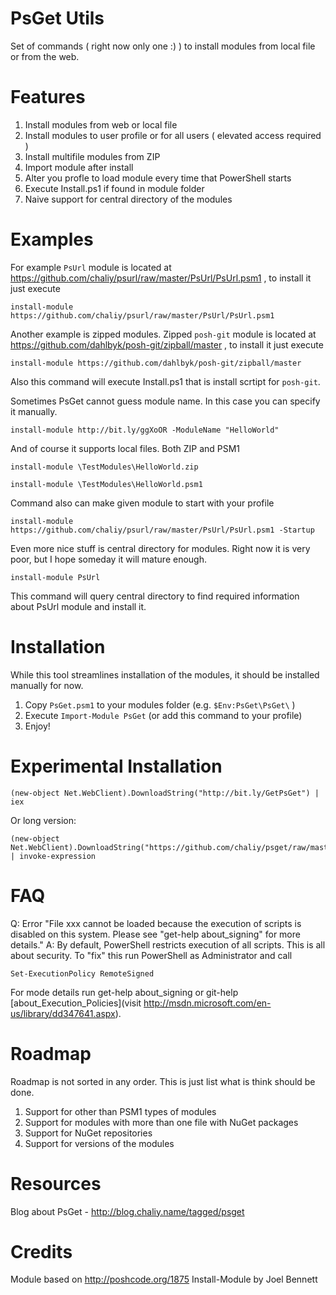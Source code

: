 PsGet Utils
=============

Set of commands ( right now only one :) ) to install modules from local file or from the web.

Features
========

1. Install modules from web or local file
2. Install modules to user profile or for all users ( elevated access required )
3. Install multifile modules from ZIP
4. Import module after install
5. Alter you profle to load module every time that PowerShell starts
6. Execute Install.ps1 if found in module folder
7. Naive support for central directory of the modules

Examples
========

For example `PsUrl` module is located at https://github.com/chaliy/psurl/raw/master/PsUrl/PsUrl.psm1 , to install it just execute

    install-module https://github.com/chaliy/psurl/raw/master/PsUrl/PsUrl.psm1
    
Another example is zipped modules. Zipped `posh-git` module is located at https://github.com/dahlbyk/posh-git/zipball/master , to install it just execute

    install-module https://github.com/dahlbyk/posh-git/zipball/master
    
Also this command will execute Install.ps1 that is install scrtipt for `posh-git`.

Sometimes PsGet cannot guess module name. In this case you can specify it manually.

    install-module http://bit.ly/ggXoOR -ModuleName "HelloWorld"

And of course it supports local files. Both ZIP and PSM1
    
    install-module \TestModules\HelloWorld.zip

    install-module \TestModules\HelloWorld.psm1
    
Command also can make given module to start with your profile

    install-module https://github.com/chaliy/psurl/raw/master/PsUrl/PsUrl.psm1 -Startup
    
Even more nice stuff is central directory for modules. Right now it is very poor, but I hope someday it will mature enough.

    install-module PsUrl
    
This command will query central directory to find required information about PsUrl module and install it.

Installation
============

While this tool streamlines installation of the modules, it should be installed manually for now.

1. Copy `PsGet.psm1` to your modules folder (e.g. `$Env:PsGet\PsGet\` )
2. Execute `Import-Module PsGet` (or add this command to your profile)
3. Enjoy!

Experimental Installation
=========================

    (new-object Net.WebClient).DownloadString("http://bit.ly/GetPsGet") | iex
    
Or long version:

    (new-object Net.WebClient).DownloadString("https://github.com/chaliy/psget/raw/master/GetPsGet.ps1") | invoke-expression
    
    
FAQ
===

Q: Error "File xxx cannot be loaded because the execution of scripts is disabled on this system. Please see "get-help about_signing" for more details."
A: By default, PowerShell restricts execution of all scripts. This is all about security. To "fix" this run PowerShell as Administrator and call 
    
    Set-ExecutionPolicy RemoteSigned
    
For mode details run get-help about_signing or git-help [about_Execution_Policies](visit http://msdn.microsoft.com/en-us/library/dd347641.aspx).

Roadmap
=======

Roadmap is not sorted in any order. This is just list what is think should be done.

1. Support for other than PSM1 types of modules
2. Support for modules with more than one file with NuGet packages
3. Support for NuGet repositories
4. Support for versions of the modules

Resources
=========

Blog about PsGet - http://blog.chaliy.name/tagged/psget

Credits
=======

Module based on http://poshcode.org/1875 Install-Module by Joel Bennett  